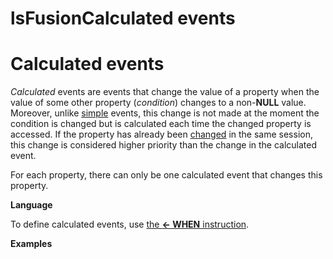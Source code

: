 # lsFusionCalculated events

# Calculated events

*Calculated* events are events that change the value of a property when the value of some other property (*condition*) changes to a non-**NULL** value. Moreover, unlike [simple](Simple_event.md) events, this change is not made at the moment the condition is changed but is calculated each time the changed property is accessed. If the property has already been [changed](Property_сhange_CHANGE_.md) in the same session, this change is considered higher priority than the change in the calculated event.

For each property, there can only be one calculated event that changes this property.  

**Language**

To define calculated events, use [the **&lt;- WHEN** instruction](Instruction_-_WHEN.md).

**Examples**


